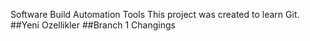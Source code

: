 Software Build Automation Tools
 This project was created to learn Git.
##Yeni Ozellikler
##Branch 1 Changings

